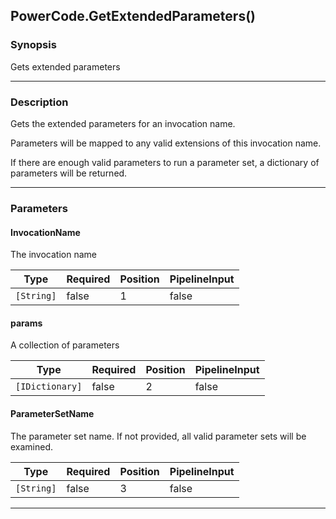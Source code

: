 PowerCode.GetExtendedParameters()
---------------------------------




### Synopsis
Gets extended parameters



---


### Description

Gets the extended parameters for an invocation name.

Parameters will be mapped to any valid extensions of this invocation name.

If there are enough valid parameters to run a parameter set, a dictionary of parameters will be returned.



---


### Parameters
#### **InvocationName**

The invocation name






|Type      |Required|Position|PipelineInput|
|----------|--------|--------|-------------|
|`[String]`|false   |1       |false        |



#### **params**

A collection of parameters






|Type           |Required|Position|PipelineInput|
|---------------|--------|--------|-------------|
|`[IDictionary]`|false   |2       |false        |



#### **ParameterSetName**

The parameter set name.  If not provided, all valid parameter sets will be examined.






|Type      |Required|Position|PipelineInput|
|----------|--------|--------|-------------|
|`[String]`|false   |3       |false        |





---
